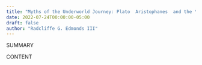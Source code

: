 ```yaml
---
title: "Myths of the Underworld Journey: Plato  Aristophanes  and the \"Orphic\" Gold Tablets"
date: 2022-07-24T00:00:00-05:00
draft: false
author: "Radcliffe G. Edmonds III"
---
```


SUMMARY

<!--more-->

CONTENT